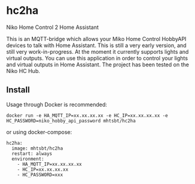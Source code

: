 # hc2ha
Niko Home Control 2 Home Assistant

This is an MQTT-bridge which allows your Miko Home Control HobbyAPI devices to talk with Home Assistant. This is still a very early version, and still very work-in-progress. At the moment it currently supports lights and virtual outputs. You can use this application in order to control your lights and virtual outputs in Home Assistant. The project has been tested on the Niko HC Hub.

## Install
Usage through Docker is recommended:

``
docker run -e HA_MQTT_IP=xx.xx.xx.xx -e HC_IP=xx.xx.xx.xx -e HC_PASSWORD=niko_hobby_api_password mhtsbt/hc2ha
``

or using docker-compose:

```
hc2ha:
  image: mhtsbt/hc2ha
  restart: always
  environment:
    - HA_MQTT_IP=xx.xx.xx.xx
    - HC_IP=xx.xx.xx.xx
    - HC_PASSWORD=xxx
```

